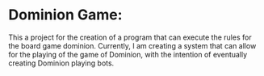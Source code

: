 # Dominion Game:

This a project for the creation of a program that can execute the rules for the board game dominion. Currently, I am creating a system that can allow for the playing of the game of Dominion, with the intention of eventually creating Dominion playing bots.